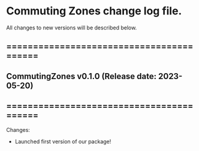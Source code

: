 # Commuting Zones change log file. 

All changes to new versions will be described below.

## =========================================
## CommutingZones v0.1.0 (Release date: 2023-05-20)
## =========================================

Changes:

* Launched first version of our package!